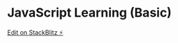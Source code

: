 # JavaScript Learning (Basic)

[Edit on StackBlitz ⚡️](https://stackblitz.com/edit/web-platform-vgzimm)